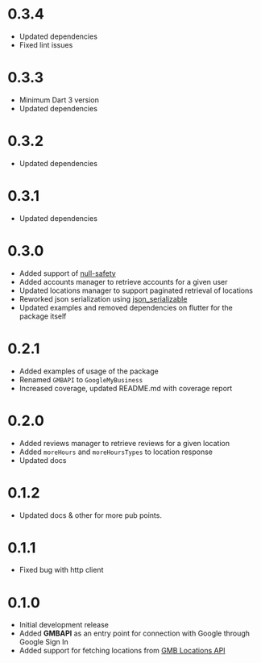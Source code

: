 # 0.3.4

* Updated dependencies
* Fixed lint issues

# 0.3.3

* Minimum Dart 3 version
* Updated dependencies

# 0.3.2

* Updated dependencies

# 0.3.1

* Updated dependencies

# 0.3.0

* Added support of [null-safety](https://dart.dev/null-safety)
* Added accounts manager to retrieve accounts for a given user
* Updated locations manager to support paginated retrieval of locations
* Reworked json serialization using [json_serializable](https://pub.dev/packages/json_serializable)
* Updated examples and removed dependencies on flutter for the package itself

# 0.2.1

* Added examples of usage of the package
* Renamed `GMBAPI` to `GoogleMyBusiness`
* Increased coverage, updated README.md with coverage report

# 0.2.0

* Added reviews manager to retrieve reviews for a given location
* Added `moreHours` and `moreHoursTypes` to location response
* Updated docs

# 0.1.2

* Updated docs & other for more pub points.

# 0.1.1

* Fixed bug with http client

# 0.1.0

* Initial development release
* Added **GMBAPI** as an entry point for connection with Google through Google Sign In
* Added support for fetching locations from [GMB Locations API](https://developers.google.com/my-business/reference/rest/v4/accounts.locations) 